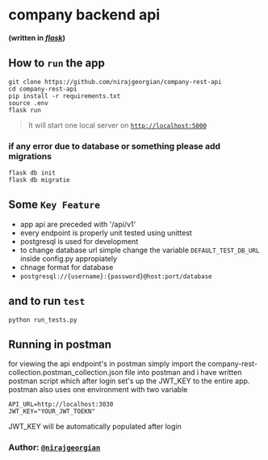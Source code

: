 # **company backend api**
#### (written in [_flask_](http://flask.pocoo.org))

## How to `run` the app
```
git clone https://github.com/nirajgeorgian/company-rest-api
cd company-rest-api
pip install -r requirements.txt
source .env
flask run
```

> It will start one local server on [`http://localhost:5000`](http://localhost:5000)

### if any error due to database or something please add migrations
```
flask db init
flask db migratie
```

## Some `Key Feature`
- app api are preceded with '/api/v1'
- every endpoint is properly unit tested using unittest
- postgresql is used for development
- to change database url simple change the variable `DEFAULT_TEST_DB_URL` inside config.py appropiately
- chnage format for database
- `postgresql://{username}:{password}@host:port/database`

## and to run `test`
```
python run_tests.py
```

## Running in postman
for viewing the api endpoint's in postman simply import the company-rest-collection.postman_collection.json file into postman
and i have written postman script which after login set's up the JWT_KEY to the entire app.
postman also uses one environment with two variable
```
API_URL=http://localhost:3030
JWT_KEY="YOUR_JWT_TOEKN"
```
JWT_KEY will be automatically populated after login

### Author: [`@nirajgeorgian`](https://github.com/nirajgeorgian)
